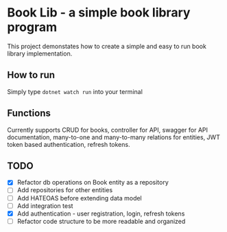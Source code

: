 # Book Lib - a simple book library program
This project demonstates how to create a simple and easy to run book library implementation.
## How to run
Simply type ```dotnet watch run``` into your terminal
## Functions
Currently supports CRUD for books, controller for API, swagger for API documentation, many-to-one and many-to-many relations for entities, JWT token based authentication, refresh tokens.
## TODO
- [x] Refactor db operations on Book entity as a repository
- [ ] Add repositories for other entities
- [ ] Add HATEOAS before extending data model
- [ ] Add integration test
- [x] Add authentication - user registration, login, refresh tokens
- [ ] Refactor code structure to be more readable and organized
